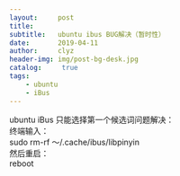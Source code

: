 ```yaml
---
layout:     post
title:      
subtitle:   ubuntu ibus BUG解决（暂时性）
date:       2019-04-11
author:     clyz
header-img: img/post-bg-desk.jpg
catalog: 	 true
tags:
    - ubuntu
    - iBus
---
```


ubuntu iBus 只能选择第一个候选词问题解决：  
终端输入：  
  sudo rm-rf ～/.cache/ibus/libpinyin  
然后重启：  
  reboot  
